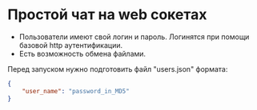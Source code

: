 # Простой чат на web сокетах

* Пользователи имеют свой логин и пароль. Логинятся при помощи базовой http аутентификации.
* Есть возможность обмена файлами.

Перед запуском нужно подготовить файл "users.json" формата:
```json
{
	"user_name": "password_in_MD5"
}
```
